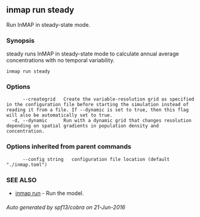 ## inmap run steady

Run InMAP in steady-state mode.

### Synopsis


steady runs InMAP in steady-state mode to calculate annual average concentrations with no temporal variability.

```
inmap run steady
```

### Options

```
      --creategrid   Create the variable-resolution grid as specified in the configuration file before starting the simulation instead of reading it from a file. If --dynamic is set to true, then this flag will also be automatically set to true.
  -d, --dynamic      Run with a dynamic grid that changes resolution depending on spatial gradients in population density and concentration.
```

### Options inherited from parent commands

```
      --config string   configuration file location (default "./inmap.toml")
```

### SEE ALSO
* [inmap run](inmap_run.md)	 - Run the model.

###### Auto generated by spf13/cobra on 21-Jun-2016
